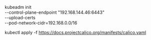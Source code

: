 


kubeadm init \
  --control-plane-endpoint "192.168.144.46:6443" \
  --upload-certs \
  --pod-network-cidr=192.168.0.0/16


kubectl apply -f https://docs.projectcalico.org/manifests/calico.yaml




















